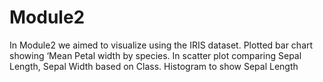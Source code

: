 # Module2
In Module2 we aimed to visualize using the IRIS dataset.
Plotted bar chart showing ‘Mean Petal width by species. 
In scatter plot comparing Sepal Length, Sepal Width based on Class.
Histogram to show Sepal Length

